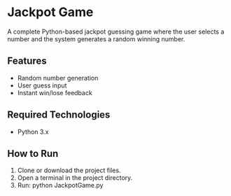 # Jackpot Game

A complete Python-based jackpot guessing game where the user selects a number and the system generates a random winning number.

## Features
- Random number generation
- User guess input
- Instant win/lose feedback

## Required Technologies
- Python 3.x

## How to Run
1. Clone or download the project files.  
2. Open a terminal in the project directory.  
3. Run: python JackpotGame.py
